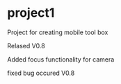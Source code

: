 # project1


Project for creating mobile tool box

Relased V0.8


Added focus functionality for camera


fixed bug occured V0.8
